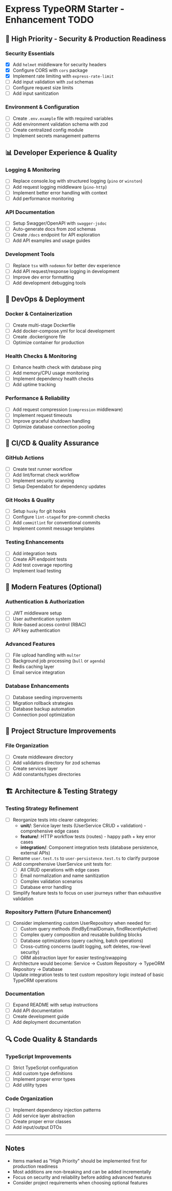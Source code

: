 # Express TypeORM Starter - Enhancement TODO

## 🚨 High Priority - Security & Production Readiness

### Security Essentials
- [x] Add `helmet` middleware for security headers
- [x] Configure CORS with `cors` package
- [x] Implement rate limiting with `express-rate-limit`
- [ ] Add input validation with `zod` schemas
- [ ] Configure request size limits
- [ ] Add input sanitization

### Environment & Configuration
- [ ] Create `.env.example` file with required variables
- [ ] Add environment validation schema with zod
- [ ] Create centralized config module
- [ ] Implement secrets management patterns

## 📊 Developer Experience & Quality

### Logging & Monitoring
- [ ] Replace console.log with structured logging (`pino` or `winston`)
- [ ] Add request logging middleware (`pino-http`)
- [ ] Implement better error handling with context
- [ ] Add performance monitoring

### API Documentation
- [ ] Setup Swagger/OpenAPI with `swagger-jsdoc`
- [ ] Auto-generate docs from zod schemas
- [ ] Create `/docs` endpoint for API exploration
- [ ] Add API examples and usage guides

### Development Tools
- [ ] Replace `tsx` with `nodemon` for better dev experience
- [ ] Add API request/response logging in development
- [ ] Improve dev error formatting
- [ ] Add development debugging tools

## 🐳 DevOps & Deployment

### Docker & Containerization
- [ ] Create multi-stage Dockerfile
- [ ] Add docker-compose.yml for local development
- [ ] Create .dockerignore file
- [ ] Optimize container for production

### Health Checks & Monitoring
- [ ] Enhance health check with database ping
- [ ] Add memory/CPU usage monitoring
- [ ] Implement dependency health checks
- [ ] Add uptime tracking

### Performance & Reliability
- [ ] Add request compression (`compression` middleware)
- [ ] Implement request timeouts
- [ ] Improve graceful shutdown handling
- [ ] Optimize database connection pooling

## 🔧 CI/CD & Quality Assurance

### GitHub Actions
- [ ] Create test runner workflow
- [ ] Add lint/format check workflow
- [ ] Implement security scanning
- [ ] Setup Dependabot for dependency updates

### Git Hooks & Quality
- [ ] Setup `husky` for git hooks
- [ ] Configure `lint-staged` for pre-commit checks
- [ ] Add `commitlint` for conventional commits
- [ ] Implement commit message templates

### Testing Enhancements
- [ ] Add integration tests
- [ ] Create API endpoint tests
- [ ] Add test coverage reporting
- [ ] Implement load testing

## 🚀 Modern Features (Optional)

### Authentication & Authorization
- [ ] JWT middleware setup
- [ ] User authentication system
- [ ] Role-based access control (RBAC)
- [ ] API key authentication

### Advanced Features
- [ ] File upload handling with `multer`
- [ ] Background job processing (`bull` or `agenda`)
- [ ] Redis caching layer
- [ ] Email service integration

### Database Enhancements
- [ ] Database seeding improvements
- [ ] Migration rollback strategies
- [ ] Database backup automation
- [ ] Connection pool optimization

## 📁 Project Structure Improvements

### File Organization
- [ ] Create middleware directory
- [ ] Add validators directory for zod schemas
- [ ] Create services layer
- [ ] Add constants/types directories

## 🏗️ Architecture & Testing Strategy

### Testing Strategy Refinement
- [ ] Reorganize tests into clearer categories:
  - **unit/**: Service layer tests (UserService CRUD + validation) - comprehensive edge cases
  - **feature/**: HTTP workflow tests (routes) - happy path + key error cases  
  - **integration/**: Component integration tests (database persistence, external APIs)
- [ ] Rename `user.test.ts` to `user-persistence.test.ts` to clarify purpose
- [ ] Add comprehensive UserService unit tests for:
  - [ ] All CRUD operations with edge cases
  - [ ] Email normalization and name sanitization
  - [ ] Complex validation scenarios
  - [ ] Database error handling
- [ ] Simplify feature tests to focus on user journeys rather than exhaustive validation

### Repository Pattern (Future Enhancement)  
- [ ] Consider implementing custom UserRepository when needed for:
  - [ ] Custom query methods (findByEmailDomain, findRecentlyActive)
  - [ ] Complex query composition and reusable building blocks
  - [ ] Database optimizations (query caching, batch operations) 
  - [ ] Cross-cutting concerns (audit logging, soft deletes, row-level security)
  - [ ] ORM abstraction layer for easier testing/swapping
- [ ] Architecture would become: Service → Custom Repository → TypeORM Repository → Database
- [ ] Update integration tests to test custom repository logic instead of basic TypeORM operations

### Documentation
- [ ] Expand README with setup instructions
- [ ] Add API documentation
- [ ] Create development guide
- [ ] Add deployment documentation

## 🔍 Code Quality & Standards

### TypeScript Improvements
- [ ] Strict TypeScript configuration
- [ ] Add custom type definitions
- [ ] Implement proper error types
- [ ] Add utility types

### Code Organization
- [ ] Implement dependency injection patterns
- [ ] Add service layer abstraction
- [ ] Create proper error classes
- [ ] Add input/output DTOs

---

## Notes

- Items marked as "High Priority" should be implemented first for production readiness
- Most additions are non-breaking and can be added incrementally
- Focus on security and reliability before adding advanced features
- Consider project requirements when choosing optional features